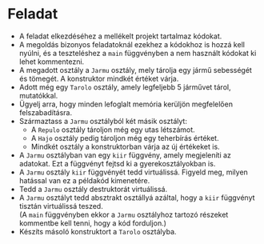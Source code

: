 # Feladat

- A feladat elkezdéséhez a mellékelt projekt tartalmaz kódokat.  
- A megoldás bizonyos feladatoknál ezekhez a kódokhoz is hozzá kell nyúlni, és a teszteléshez a `main` függvényben a nem használt kódokat ki lehet kommentezni.  
- A megadott osztály a `Jarmu` osztály, mely tárolja egy jármű sebességét és tömegét. A konstruktor mindkét értéket várja.  
- Adott még egy `Tarolo` osztály, amely legfeljebb 5 járművet tárol, mutatókkal.  
- Ügyelj arra, hogy minden lefoglalt memória kerüljön megfelelően felszabadításra.  
- Származtass a `Jarmu` osztályból két másik osztályt:
  - A `Repulo` osztály tároljon még egy utas létszámot.
  - A `Hajo` osztály pedig tároljon még egy teherbírás értéket.  
  - Mindkét osztály a konstruktorban várja az új értékeket is.  
- A `Jarmu` osztályban van egy `kiir` függvény, amely megjeleníti az adatokat. Ezt a függvényt fejtsd ki a gyerekosztályokban is.  
- A `Jarmu` osztály `kiir` függvényét tedd virtuálissá. Figyeld meg, milyen hatással van ez a példakód kimenetére.  
- Tedd a `Jarmu` osztály destruktorát virtuálissá.  
- A `Jarmu` osztályt tedd absztrakt osztállyá azáltal, hogy a `kiir` függvényt tisztán virtuálissá teszed.  
  (A `main` függvényben ekkor a `Jarmu` osztályhoz tartozó részeket kommentbe kell tenni, hogy a kód forduljon.)  
- Készíts másoló konstruktort a `Tarolo` osztályba.
